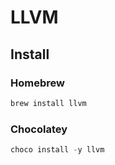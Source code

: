 # LLVM

## Install

### Homebrew

```sh
brew install llvm
```

### Chocolatey

```ps1
choco install -y llvm
```
